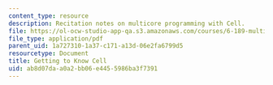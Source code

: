 ```yaml
---
content_type: resource
description: Recitation notes on multicore programming with Cell.
file: https://ol-ocw-studio-app-qa.s3.amazonaws.com/courses/6-189-multicore-programming-primer-january-iap-2007/ab8d07daa0a2bb06e4455986ba3f7391_recitatn1.pdf
file_type: application/pdf
parent_uid: 1a727310-1a37-c171-a13d-06e2fa6799d5
resourcetype: Document
title: Getting to Know Cell
uid: ab8d07da-a0a2-bb06-e445-5986ba3f7391
---
```

